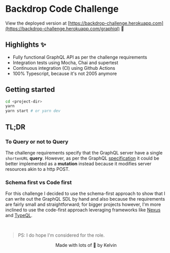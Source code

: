 # Backdrop Code Challenge

View the deployed version at [https://backdrop-challenge.herokuapp.com](https://backdrop-challenge.herokuapp.com/graphiql) 🚀

## Highlights ✨

- Fully functional GraphQL API as per the challenge requirements
- Integration tests using Mocha, Chai and supertest
- Continuous integration (CI) using Github Actions
- 100% Typescript, because it's not 2005 anymore

## Getting started

```bash
cd <project-dir>
yarn
yarn start # or yarn dev
```

## TL;DR

### To Query or not to Query

The challenge requirements specify that the GraphQL server have a single `shortenURL` **query**. However, as per the GraphQL [specification](http://spec.graphql.org/draft/#sec-Mutation) it could be better implemented as a **mutation** instead because it modifies server resources akin to a http POST.

### Schema first vs Code first

For this challenge I decided to use the schema-first approach to show that I can write out the GraphQL SDL by hand and also because the requirements are fairly small and straightforward; for bigger projects however, I'm more inclined to use the code-first approach leveraging frameworks like [Nexus](https://nexusjs.org) and [TypeQL](https://typeql.com/).

<br/>

> PS: I do hope I'm considered for the role.

<p align="center">Made with lots of 💙 by Kelvin</p>
